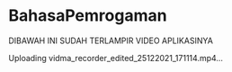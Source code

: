 # BahasaPemrogaman

DIBAWAH INI SUDAH TERLAMPIR VIDEO APLIKASINYA

Uploading vidma_recorder_edited_25122021_171114.mp4…

